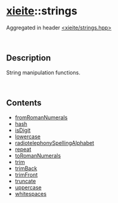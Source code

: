 # [xieite](./xieite.md)\:\:strings
Aggregated in header [<xieite/strings.hpp>](../include/xieite/strings.hpp)

&nbsp;

## Description
String manipulation functions.

&nbsp;

## Contents
- [fromRomanNumerals](./strings/fromRomanNumerals.md)
- [hash](./strings/hash.md)
- [isDigit](./strings/isDigit.md)
- [lowercase](./strings/lowercase.md)
- [radiotelephonySpellingAlphabet](./strings/radiotelephonySpellingAlphabet.md)
- [repeat](./strings/repeat.md)
- [toRomanNumerals](./strings/toRomanNumerals.md)
- [trim](./strings/trim.md)
- [trimBack](./strings/trimBack.md)
- [trimFront](./strings/trimFront.md)
- [truncate](./strings/truncate.md)
- [uppercase](./strings/uppercase.md)
- [whitespaces](./strings/whitespaces.md)
